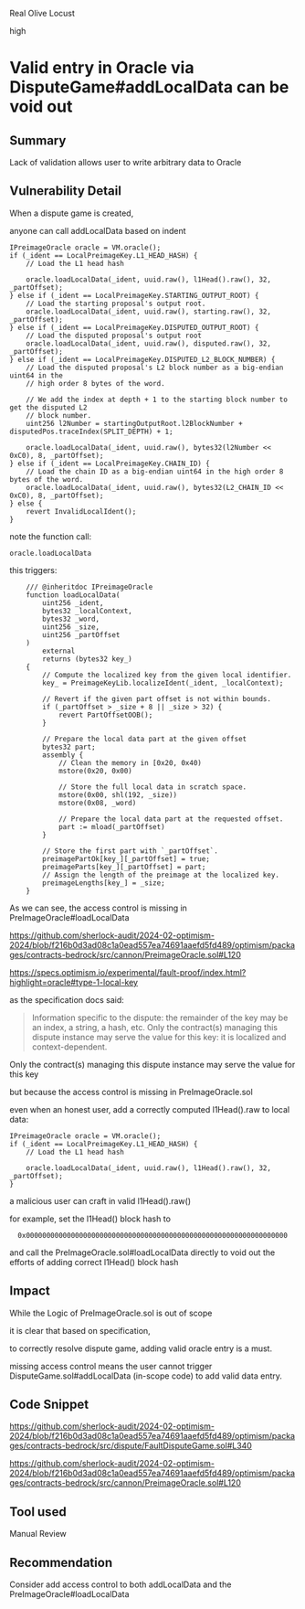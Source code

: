 Real Olive Locust

high

# Valid entry in Oracle via DisputeGame#addLocalData can be void out

## Summary

Lack of validation allows user to write arbitrary data to Oracle

## Vulnerability Detail

When a dispute game is created,

anyone can call addLocalData based on indent

```solidity
IPreimageOracle oracle = VM.oracle();
if (_ident == LocalPreimageKey.L1_HEAD_HASH) {
    // Load the L1 head hash
    
    oracle.loadLocalData(_ident, uuid.raw(), l1Head().raw(), 32, _partOffset);
} else if (_ident == LocalPreimageKey.STARTING_OUTPUT_ROOT) {
    // Load the starting proposal's output root.
    oracle.loadLocalData(_ident, uuid.raw(), starting.raw(), 32, _partOffset);
} else if (_ident == LocalPreimageKey.DISPUTED_OUTPUT_ROOT) {
    // Load the disputed proposal's output root
    oracle.loadLocalData(_ident, uuid.raw(), disputed.raw(), 32, _partOffset);
} else if (_ident == LocalPreimageKey.DISPUTED_L2_BLOCK_NUMBER) {
    // Load the disputed proposal's L2 block number as a big-endian uint64 in the
    // high order 8 bytes of the word.

    // We add the index at depth + 1 to the starting block number to get the disputed L2
    // block number.
    uint256 l2Number = startingOutputRoot.l2BlockNumber + disputedPos.traceIndex(SPLIT_DEPTH) + 1;

    oracle.loadLocalData(_ident, uuid.raw(), bytes32(l2Number << 0xC0), 8, _partOffset);
} else if (_ident == LocalPreimageKey.CHAIN_ID) {
    // Load the chain ID as a big-endian uint64 in the high order 8 bytes of the word.
    oracle.loadLocalData(_ident, uuid.raw(), bytes32(L2_CHAIN_ID << 0xC0), 8, _partOffset);
} else {
    revert InvalidLocalIdent();
}
```

note the function call:

```solidity
oracle.loadLocalData
```

this triggers:

```solidity
    /// @inheritdoc IPreimageOracle
    function loadLocalData(
        uint256 _ident,
        bytes32 _localContext,
        bytes32 _word, 
        uint256 _size,
        uint256 _partOffset
    )
        external
        returns (bytes32 key_)
    {
        // Compute the localized key from the given local identifier.
        key_ = PreimageKeyLib.localizeIdent(_ident, _localContext);

        // Revert if the given part offset is not within bounds.
        if (_partOffset > _size + 8 || _size > 32) {
            revert PartOffsetOOB();
        }

        // Prepare the local data part at the given offset
        bytes32 part;
        assembly {
            // Clean the memory in [0x20, 0x40)
            mstore(0x20, 0x00)

            // Store the full local data in scratch space.
            mstore(0x00, shl(192, _size))
            mstore(0x08, _word)

            // Prepare the local data part at the requested offset.
            part := mload(_partOffset)
        }

        // Store the first part with `_partOffset`.
        preimagePartOk[key_][_partOffset] = true;
        preimageParts[key_][_partOffset] = part;
        // Assign the length of the preimage at the localized key.
        preimageLengths[key_] = _size;
    }
```

As we can see, the access control is missing in PreImageOracle#loadLocalData

https://github.com/sherlock-audit/2024-02-optimism-2024/blob/f216b0d3ad08c1a0ead557ea74691aaefd5fd489/optimism/packages/contracts-bedrock/src/cannon/PreimageOracle.sol#L120

https://specs.optimism.io/experimental/fault-proof/index.html?highlight=oracle#type-1-local-key

as the specification docs said:

> Information specific to the dispute: the remainder of the key may be an index, a string, a hash, etc. Only the contract(s) managing this dispute instance may serve the value for this key: it is localized and context-dependent.

Only the contract(s) managing this dispute instance may serve the value for this key

but because the access control is missing in PreImageOracle.sol

even when an honest user, add a correctly computed l1Head().raw to local data:

```solidity
IPreimageOracle oracle = VM.oracle();
if (_ident == LocalPreimageKey.L1_HEAD_HASH) {
    // Load the L1 head hash
    
    oracle.loadLocalData(_ident, uuid.raw(), l1Head().raw(), 32, _partOffset);
} 
```

a malicious user can craft in valid l1Head().raw()

for example, set the l1Head() block hash to 

```solidity
  0x0000000000000000000000000000000000000000000000000000000000000000
```

and call the PreImageOracle.sol#loadLocalData directly to void out the efforts of adding correct l1Head() block hash

## Impact

While the Logic of PreImageOracle.sol is out of scope

it is clear that based on specification,

to correctly resolve dispute game, adding valid oracle entry is a must.

missing access control means the user cannot trigger DisputeGame.sol#addLocalData (in-scope code) to add valid data entry. 

## Code Snippet

https://github.com/sherlock-audit/2024-02-optimism-2024/blob/f216b0d3ad08c1a0ead557ea74691aaefd5fd489/optimism/packages/contracts-bedrock/src/dispute/FaultDisputeGame.sol#L340

https://github.com/sherlock-audit/2024-02-optimism-2024/blob/f216b0d3ad08c1a0ead557ea74691aaefd5fd489/optimism/packages/contracts-bedrock/src/cannon/PreimageOracle.sol#L120

## Tool used

Manual Review

## Recommendation

Consider add access control to both addLocalData and the PreImageOracle#loadLocalData